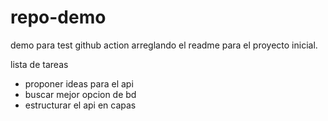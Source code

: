 # repo-demo
demo para test github action
arreglando el readme para el proyecto inicial.

lista de tareas
- proponer ideas para el api
- buscar mejor opcion de bd
- estructurar el api en capas 
